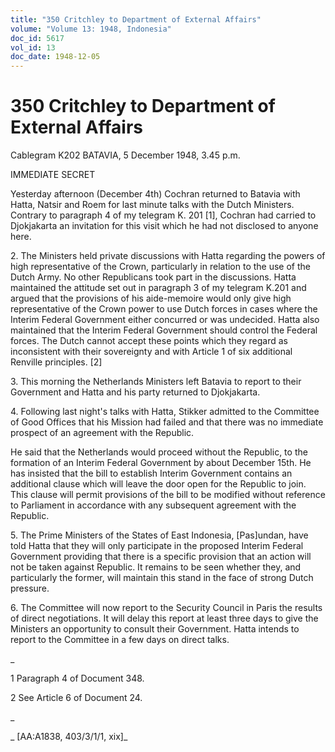 ```yaml
---
title: "350 Critchley to Department of External Affairs"
volume: "Volume 13: 1948, Indonesia"
doc_id: 5617
vol_id: 13
doc_date: 1948-12-05
---
```


# 350 Critchley to Department of External Affairs

Cablegram K202 BATAVIA, 5 December 1948, 3.45 p.m.

IMMEDIATE SECRET

Yesterday afternoon (December 4th) Cochran returned to Batavia with Hatta, Natsir and Roem for last minute talks with the Dutch Ministers. Contrary to paragraph 4 of my telegram K. 201 [1], Cochran had carried to Djokjakarta an invitation for this visit which he had not disclosed to anyone here.

2\. The Ministers held private discussions with Hatta regarding the powers of high representative of the Crown, particularly in relation to the use of the Dutch Army. No other Republicans took part in the discussions. Hatta maintained the attitude set out in paragraph 3 of my telegram K.201 and argued that the provisions of his aide-memoire would only give high representative of the Crown power to use Dutch forces in cases where the Interim Federal Government either concurred or was undecided. Hatta also maintained that the Interim Federal Government should control the Federal forces. The Dutch cannot accept these points which they regard as inconsistent with their sovereignty and with Article 1 of six additional Renville principles. [2]

3\. This morning the Netherlands Ministers left Batavia to report to their Government and Hatta and his party returned to Djokjakarta.

4\. Following last night's talks with Hatta, Stikker admitted to the Committee of Good Offices that his Mission had failed and that there was no immediate prospect of an agreement with the Republic.

He said that the Netherlands would proceed without the Republic, to the formation of an Interim Federal Government by about December 15th. He has insisted that the bill to establish Interim Government contains an additional clause which will leave the door open for the Republic to join. This clause will permit provisions of the bill to be modified without reference to Parliament in accordance with any subsequent agreement with the Republic.

5\. The Prime Ministers of the States of East Indonesia, [Pas]undan, have told Hatta that they will only participate in the proposed Interim Federal Government providing that there is a specific provision that an action will not be taken against Republic. It remains to be seen whether they, and particularly the former, will maintain this stand in the face of strong Dutch pressure.

6\. The Committee will now report to the Security Council in Paris the results of direct negotiations. It will delay this report at least three days to give the Ministers an opportunity to consult their Government. Hatta intends to report to the Committee in a few days on direct talks.

_

1 Paragraph 4 of Document 348.

2 See Article 6 of Document 24.

_

_ [AA:A1838, 403/3/1/1, xix]_
